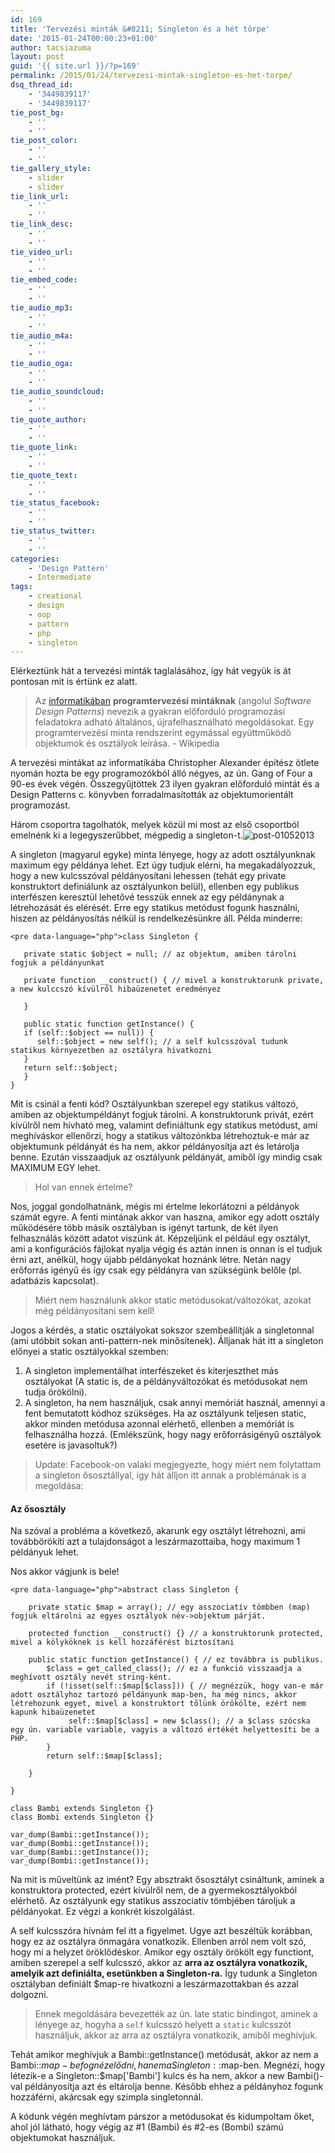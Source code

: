 ```yaml
---
id: 169
title: 'Tervezési minták &#8211; Singleton és a hét törpe'
date: '2015-01-24T00:00:23+01:00'
author: tacsiazuma
layout: post
guid: '{{ site.url }}/?p=169'
permalink: /2015/01/24/tervezesi-mintak-singleton-es-het-torpe/
dsq_thread_id:
    - '3449839117'
    - '3449839117'
tie_post_bg:
    - ''
    - ''
tie_post_color:
    - ''
    - ''
tie_gallery_style:
    - slider
    - slider
tie_link_url:
    - ''
    - ''
tie_link_desc:
    - ''
    - ''
tie_video_url:
    - ''
    - ''
tie_embed_code:
    - ''
    - ''
tie_audio_mp3:
    - ''
    - ''
tie_audio_m4a:
    - ''
    - ''
tie_audio_oga:
    - ''
    - ''
tie_audio_soundcloud:
    - ''
    - ''
tie_quote_author:
    - ''
    - ''
tie_quote_link:
    - ''
    - ''
tie_quote_text:
    - ''
    - ''
tie_status_facebook:
    - ''
    - ''
tie_status_twitter:
    - ''
    - ''
categories:
    - 'Design Pattern'
    - Intermediate
tags:
    - creational
    - design
    - oop
    - pattern
    - php
    - singleton
---
```


Elérkeztünk hát a tervezési minták taglalásához, így hát vegyük is át pontosan mit is értünk ez alatt.

> Az [informatikában](http://hu.wikipedia.org/wiki/Informatika "Informatika") **programtervezési mintáknak** (angolul *Software Design Patterns*) nevezik a gyakran előforduló programozási feladatokra adható általános, újrafelhasználható megoldásokat. Egy programtervezési minta rendszerint egymással együttműködő objektumok és osztályok leírása. - Wikipedia

A tervezési mintákat az informatikába Christopher Alexander építész ötlete nyomán hozta be egy programozókból álló négyes, az ún. Gang of Four a 90-es évek végén. Összegyűjtöttek 23 ilyen gyakran előforduló mintát és a Design Patterns c. könyvben forradalmasították az objektumorientált programozást.

Három csoportra tagolhatók, melyek közül mi most az első csoportból emelnénk ki a legegyszerűbbet, mégpedig a singleton-t.![post-01052013](assets/uploads/2015/01/post-01052013-300x300.jpg)

A singleton (magyarul egyke) minta lényege, hogy az adott osztályunknak maximum egy példánya lehet. Ezt úgy tudjuk elérni, ha megakadályozzuk, hogy a new kulcsszóval példányosítani lehessen (tehát egy private konstruktort definiálunk az osztályunkon belül), ellenben egy publikus interfészen keresztül lehetővé tesszük ennek az egy példánynak a létrehozását és elérését. Erre egy statikus metódust fogunk használni, hiszen az példányosítás nélkül is rendelkezésünkre áll. Példa minderre:

```
<pre data-language="php">class Singleton {
      
   private static $object = null; // az objektum, amiben tárolni fogjuk a példányunkat 

   private function __construct() { // mivel a konstruktorunk private, a new kulccszó kívülről hibaüzenetet eredményez

   }

   public static function getInstance() {   
   if (self::$object == null)) { 
      self::$object = new self(); // a self kulcsszóval tudunk statikus környezetben az osztályra hivatkozni
   }
   return self::$object;   
   }
}
```

Mit is csinál a fenti kód? Osztályunkban szerepel egy statikus változó, amiben az objektumpéldányt fogjuk tárolni. A konstruktorunk privát, ezért kívülről nem hívható meg, valamint definiáltunk egy statikus metódust, ami meghíváskor ellenőrzi, hogy a statikus változónkba létrehoztuk-e már az objektumunk példányát és ha nem, akkor példányosítja azt és letárolja benne. Ezután visszaadjuk az osztályunk példányát, amiből így mindig csak MAXIMUM EGY lehet.

> Hol van ennek értelme?

Nos, joggal gondolhatnánk, mégis mi értelme lekorlátozni a példányok számát egyre. A fenti mintának akkor van haszna, amikor egy adott osztály működésére több másik osztályban is igényt tartunk, de két ilyen felhasználás között adatot viszünk át. Képzeljünk el például egy osztályt, ami a konfigurációs fájlokat nyalja végig és aztán innen is onnan is el tudjuk érni azt, anélkül, hogy újabb példányokat hoznánk létre. Netán nagy erőforrás igényű és így csak egy példányra van szükségünk belőle (pl. adatbázis kapcsolat).

> Miért nem használunk akkor static metódusokat/változókat, azokat még példányosítani sem kell!

Jogos a kérdés, a static osztályokat sokszor szembeállítják a singletonnal (ami utóbbit sokan anti-pattern-nek minősítenek). Álljanak hát itt a singleton előnyei a static osztályokkal szemben:

1. A singleton implementálhat interfészeket és kiterjeszthet más osztályokat (A static is, de a példányváltozókat és metódusokat nem tudja örökölni).
2. A singleton, ha nem használjuk, csak annyi memóriát használ, amennyi a fent bemutatott kódhoz szükséges. Ha az osztályunk teljesen static, akkor minden metódusa azonnal elérhető, ellenben a memóriát is felhasználha hozzá. (Emlékszünk, hogy nagy erőforrásigényű osztályok esetére is javasoltuk?)

> Update: Facebook-on valaki megjegyezte, hogy miért nem folytattam a singleton ősosztállyal, így hát álljon itt annak a problémának is a megoldása:

#### Az ősosztály

Na szóval a probléma a következő, akarunk egy osztályt létrehozni, ami továbbörökíti azt a tulajdonságot a leszármazottaiba, hogy maximum 1 példányuk lehet.

Nos akkor vágjunk is bele!

```
<pre data-language="php">abstract class Singleton {

    private static $map = array(); // egy asszociatív tömbben (map) fogjuk eltárolni az egyes osztályok név->objektum párját.
 
    protected function __construct() {} // a konstruktorunk protected, mivel a kölyköknek is kell hozzáférést biztosítani

    public static function getInstance() { // ez továbbra is publikus.
        $class = get_called_class(); // ez a funkció visszaadja a meghívott osztály nevét string-ként.
        if (!isset(self::$map[$class])) { // megnézzük, hogy van-e már adott osztályhoz tartozó példányunk map-ben, ha még nincs, akkor létrehozunk egyet, mivel a konstruktort tőlünk örökölte, ezért nem kapunk hibaüzenetet
             self::$map[$class] = new $class(); // a $class szócska egy ún. variable variable, vagyis a változó értékét helyettesíti be a PHP.
        }
        return self::$map[$class];

    }

}

class Bambi extends Singleton {}
class Bombi extends Singleton {}

var_dump(Bambi::getInstance());
var_dump(Bombi::getInstance());
var_dump(Bambi::getInstance());
var_dump(Bombi::getInstance());
```

Na mit is műveltünk az imént? Egy absztrakt ősosztályt csináltunk, aminek a konstruktora protected, ezért kívülről nem, de a gyermekosztályokból elérhető. Az osztályunk egy statikus asszociatív tömbjében tároljuk a példányokat. Ez végzi a konkrét kiszolgálást.

A self kulcsszóra hívnám fel itt a figyelmet. Ugye azt beszéltük korábban, hogy ez az osztályra önmagára vonatkozik. Ellenben arról nem volt szó, hogy mi a helyzet öröklődéskor. Amikor egy osztály örökölt egy functiont, amiben szerepel a self kulcsszó, akkor az **arra az osztályra vonatkozik, amelyik azt definiálta, esetünkben a Singleton-ra.** Így tudunk a Singleton osztályban definiált $map-re hivatkozni a leszármazottakban és azzal dolgozni.

> Ennek megoldására bevezették az ún. late static bindingot, aminek a lényege az, hogyha a `self` kulcsszó helyett a `static` kulcsszót használjuk, akkor az arra az osztályra vonatkozik, amiből meghívjuk.

Tehát amikor meghívjuk a Bambi::getInstance() metódusát, akkor az nem a Bambi::$map-be fog nézelődni, hanem a Singleton::$map-ben. Megnézi, hogy létezik-e a Singleton::$map\['Bambi'\] kulcs és ha nem, akkor a new Bambi()-val példányosítja azt és eltárolja benne. Később ehhez a példányhoz fogunk hozzáférni, akárcsak egy szimpla singletonnál.

A kódunk végén meghívtam párszor a metódusokat és kidumpoltam őket, ahol jól látható, hogy végig az #1 (Bambi) és #2-es (Bombi) számú objektumokat használjuk.